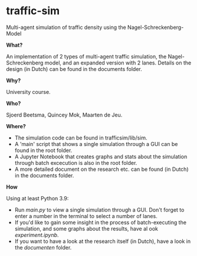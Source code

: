 # traffic-sim
Multi-agent simulation of traffic density using the Nagel-Schreckenberg-Model

<b>What?</b>

An implementation of 2 types of multi-agent traffic simulation, the Nagel-Schreckenberg model,
and an expanded version with 2 lanes.
Details on the design (in Dutch) can be found in the documents folder.

<b>Why?</b>

University course.

<b>Who?</b>

Sjoerd Beetsma, Quincey Mok, Maarten de Jeu.

<b>Where?</b>

<ul>
<li>The simulation code can be found in trafficsim/lib/sim.</li>
<li>A 'main' script that shows a single simulation through a GUI can be found in the root folder.</li>
<li>A Jupyter Notebook that creates graphs and stats about the simulation through batch excecution is also
in the root folder.</li>
<li>A more detailed document on the research etc. can be found (in Dutch) in the documents folder.</li>
</ul>

<b>How</b>

Using at least Python 3.9:

<ul>
<li>Run <i>main.py</i> to view a single simulation through a GUI. Don't forget to enter a number in the
terminal to select a number of lanes.</li>
<li>If you'd like to gain some insight in the process of batch-executing the simulation, and some graphs about
the results, have al ook <i>experiment.ipynb</i>.</li>
<li>If you want to have a look at the research itself (in Dutch), have a look in the <i>documenten</i> folder.</li>
</ul>
